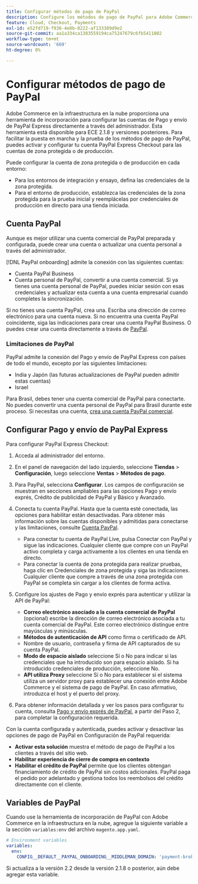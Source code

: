 ```yaml
---
title: Configurar métodos de pago de PayPal
description: Configure los métodos de pago de PayPal para Adobe Commerce en la infraestructura en la nube.
feature: Cloud, Checkout, Payments
exl-id: e52fd719-f936-4e8b-8222-af133389d9e2
source-git-commit: aa1a334ca1383559194ca75247679c6fb5411802
workflow-type: tm+mt
source-wordcount: '669'
ht-degree: 0%

---
```


# Configurar métodos de pago de PayPal

Adobe Commerce en la infraestructura en la nube proporciona una herramienta de incorporación para configurar las cuentas de Pago y envío de PayPal Express directamente a través del administrador. Esta herramienta está disponible para ECE 2.1.8 y versiones posteriores. Para facilitar la puesta en marcha y la prueba de los métodos de pago de PayPal, puedes activar y configurar tu cuenta PayPal Express Checkout para las cuentas de zona protegida o de producción.

Puede configurar la cuenta de zona protegida o de producción en cada entorno:

* Para los entornos de integración y ensayo, defina las credenciales de la zona protegida.
* Para el entorno de producción, establezca las credenciales de la zona protegida para la prueba inicial y reemplácelas por credenciales de producción en directo para una tienda iniciada.

## Cuenta PayPal

Aunque es mejor utilizar una cuenta comercial de PayPal preparada y configurada, puede crear una cuenta o actualizar una cuenta personal a través del administrador.

[!DNL PayPal onboarding] admite la conexión con las siguientes cuentas:

* Cuenta PayPal Business
* Cuenta personal de PayPal, convertir a una cuenta comercial. Si ya tienes una cuenta personal de PayPal, puedes iniciar sesión con esas credenciales y actualizar esta cuenta a una cuenta empresarial cuando completes la sincronización.

Si no tienes una cuenta PayPal, crea una. Escriba una dirección de correo electrónico para una cuenta nueva. Si no encuentra una cuenta PayPal coincidente, siga las indicaciones para crear una cuenta PayPal Business. O puedes crear una cuenta directamente a través de [PayPal](https://www.paypal.com/us/webapps/mpp/account-selection).

### Limitaciones de PayPal

PayPal admite la conexión del Pago y envío de PayPal Express con países de todo el mundo, excepto por las siguientes limitaciones:

* India y Japón (las futuras actualizaciones de PayPal pueden admitir estas cuentas)
* Israel

Para Brasil, debes tener una cuenta comercial de PayPal para conectarte. No puedes convertir una cuenta personal de PayPal para Brasil durante este proceso. Si necesitas una cuenta, [crea una cuenta PayPal comercial](https://www.paypal.com/us/webapps/mpp/account-selection).

## Configurar Pago y envío de PayPal Express

Para configurar PayPal Express Checkout:

1. Acceda al administrador del entorno.
1. En el panel de navegación del lado izquierdo, seleccione **Tiendas** > **Configuración**, luego seleccione **Ventas** > **Métodos de pago**.
1. Para PayPal, selecciona **Configurar**. Los campos de configuración se muestran en secciones ampliables para las opciones Pago y envío exprés, Crédito de publicidad de PayPal y Básico y Avanzado.
1. Conecta tu cuenta PayPal. Hasta que la cuenta esté conectada, las opciones para habilitar están desactivadas. Para obtener más información sobre las cuentas disponibles y admitidas para conectarse y las limitaciones, consulte [Cuenta PayPal](#paypal-account).

   * Para conectar tu cuenta de PayPal Live, pulsa Conectar con PayPal y sigue las indicaciones. Cualquier cliente que compre con un PayPal activo completa y carga activamente a los clientes en una tienda en directo.
   * Para conectar la cuenta de zona protegida para realizar pruebas, haga clic en Credenciales de zona protegida y siga las indicaciones. Cualquier cliente que compre a través de una zona protegida con PayPal se completa sin cargar a los clientes de forma activa.

1. Configure los ajustes de Pago y envío exprés para autenticar y utilizar la API de PayPal:

   * **Correo electrónico asociado a la cuenta comercial de PayPal** (opcional) escribe la dirección de correo electrónico asociada a tu cuenta comercial de PayPal. Este correo electrónico distingue entre mayúsculas y minúsculas.
   * **Métodos de autenticación de API** como firma o certificado de API.
   * Nombre de usuario, contraseña y firma de API capturados de su cuenta PayPal.
   * **Modo de espacio aislado** seleccione Sí o No para indicar si las credenciales que ha introducido son para espacio aislado. Si ha introducido credenciales de producción, seleccione No.
   * **API utiliza Proxy** seleccione Sí o No para establecer si el sistema utiliza un servidor proxy para establecer una conexión entre Adobe Commerce y el sistema de pago de PayPal. En caso afirmativo, introduzca el host y el puerto del proxy.

1. Para obtener información detallada y ver los pasos para configurar tu cuenta, consulta [Pago y envío exprés de PayPal](https://docs.magento.com/user-guide/payment/paypal-express-checkout.html), a partir del Paso 2, para completar la configuración requerida.

Con la cuenta configurada y autenticada, puedes activar y desactivar las opciones de pago de PayPal en Configuración de PayPal requerida:

* **Activar esta solución** muestra el método de pago de PayPal a los clientes a través del sitio web.
* **Habilitar experiencia de cierre de compra en contexto**
* **Habilitar el crédito de PayPal** permite que los clientes obtengan financiamiento de crédito de PayPal sin costos adicionales. PayPal paga el pedido por adelantado y gestiona todos los reembolsos del crédito directamente con el cliente.

## Variables de PayPal

Cuando use la herramienta de incorporación de PayPal con Adobe Commerce en la infraestructura en la nube, agregue la siguiente variable a la sección `variables:env` del archivo `magento.app.yaml`.

```yaml
# Environment variables
variables:
  env:
    CONFIG__DEFAULT__PAYPAL_ONBOARDING__MIDDLEMAN_DOMAIN: 'payment-broker.magento.com'
```

Si actualiza a la versión 2.2 desde la versión 2.1.8 o posterior, aún debe agregar esta variable.
